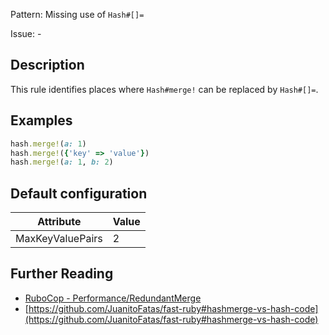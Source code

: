 Pattern: Missing use of `Hash#[]=`

Issue: -

## Description

This rule identifies places where `Hash#merge!` can be replaced by `Hash#[]=`.

## Examples

```ruby
hash.merge!(a: 1)
hash.merge!({'key' => 'value'})
hash.merge!(a: 1, b: 2)
```

## Default configuration

Attribute | Value
--- | ---
MaxKeyValuePairs | 2

## Further Reading

* [RuboCop - Performance/RedundantMerge](https://rubocop.readthedocs.io/en/latest/cops_performance/#performanceredundantmerge)
* [https://github.com/JuanitoFatas/fast-ruby#hashmerge-vs-hash-code](https://github.com/JuanitoFatas/fast-ruby#hashmerge-vs-hash-code)
